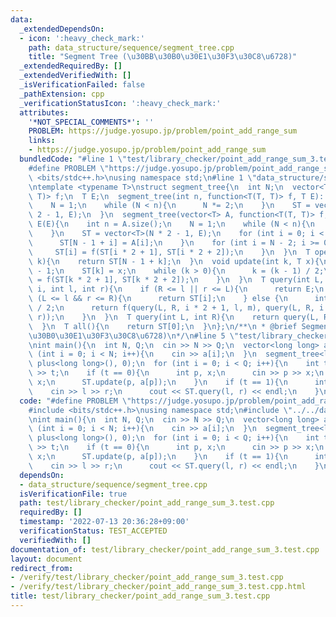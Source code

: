 ```yaml
---
data:
  _extendedDependsOn:
  - icon: ':heavy_check_mark:'
    path: data_structure/sequence/segment_tree.cpp
    title: "Segment Tree (\u30BB\u30B0\u30E1\u30F3\u30C8\u6728)"
  _extendedRequiredBy: []
  _extendedVerifiedWith: []
  _isVerificationFailed: false
  _pathExtension: cpp
  _verificationStatusIcon: ':heavy_check_mark:'
  attributes:
    '*NOT_SPECIAL_COMMENTS*': ''
    PROBLEM: https://judge.yosupo.jp/problem/point_add_range_sum
    links:
    - https://judge.yosupo.jp/problem/point_add_range_sum
  bundledCode: "#line 1 \"test/library_checker/point_add_range_sum_3.test.cpp\"\n\
    #define PROBLEM \"https://judge.yosupo.jp/problem/point_add_range_sum\"\n#include\
    \ <bits/stdc++.h>\nusing namespace std;\n#line 1 \"data_structure/sequence/segment_tree.cpp\"\
    \ntemplate <typename T>\nstruct segment_tree{\n  int N;\n  vector<T> ST;\n  function<T(T,\
    \ T)> f;\n  T E;\n  segment_tree(int n, function<T(T, T)> f, T E): f(f), E(E){\n\
    \    N = 1;\n    while (N < n){\n      N *= 2;\n    }\n    ST = vector<T>(N *\
    \ 2 - 1, E);\n  }\n  segment_tree(vector<T> A, function<T(T, T)> f, T E): f(f),\
    \ E(E){\n    int n = A.size();\n    N = 1;\n    while (N < n){\n      N *= 2;\n\
    \    }\n    ST = vector<T>(N * 2 - 1, E);\n    for (int i = 0; i < n; i++){\n\
    \      ST[N - 1 + i] = A[i];\n    }\n    for (int i = N - 2; i >= 0; i--){\n \
    \     ST[i] = f(ST[i * 2 + 1], ST[i * 2 + 2]);\n    }\n  }\n  T operator [](int\
    \ k){\n    return ST[N - 1 + k];\n  }\n  void update(int k, T x){\n    k += N\
    \ - 1;\n    ST[k] = x;\n    while (k > 0){\n      k = (k - 1) / 2;\n      ST[k]\
    \ = f(ST[k * 2 + 1], ST[k * 2 + 2]);\n    }\n  }\n  T query(int L, int R, int\
    \ i, int l, int r){\n    if (R <= l || r <= L){\n      return E;\n    } else if\
    \ (L <= l && r <= R){\n      return ST[i];\n    } else {\n      int m = (l + r)\
    \ / 2;\n      return f(query(L, R, i * 2 + 1, l, m), query(L, R, i * 2 + 2, m,\
    \ r));\n    }\n  }\n  T query(int L, int R){\n    return query(L, R, 0, 0, N);\n\
    \  }\n  T all(){\n    return ST[0];\n  }\n};\n/**\n * @brief Segment Tree (\u30BB\
    \u30B0\u30E1\u30F3\u30C8\u6728)\n*/\n#line 5 \"test/library_checker/point_add_range_sum_3.test.cpp\"\
    \nint main(){\n  int N, Q;\n  cin >> N >> Q;\n  vector<long long> a(N);\n  for\
    \ (int i = 0; i < N; i++){\n    cin >> a[i];\n  }\n  segment_tree<long long> ST(a,\
    \ plus<long long>(), 0);\n  for (int i = 0; i < Q; i++){\n    int t;\n    cin\
    \ >> t;\n    if (t == 0){\n      int p, x;\n      cin >> p >> x;\n      a[p] +=\
    \ x;\n      ST.update(p, a[p]);\n    }\n    if (t == 1){\n      int l, r;\n  \
    \    cin >> l >> r;\n      cout << ST.query(l, r) << endl;\n    }\n  }\n}\n"
  code: "#define PROBLEM \"https://judge.yosupo.jp/problem/point_add_range_sum\"\n\
    #include <bits/stdc++.h>\nusing namespace std;\n#include \"../../data_structure/sequence/segment_tree.cpp\"\
    \nint main(){\n  int N, Q;\n  cin >> N >> Q;\n  vector<long long> a(N);\n  for\
    \ (int i = 0; i < N; i++){\n    cin >> a[i];\n  }\n  segment_tree<long long> ST(a,\
    \ plus<long long>(), 0);\n  for (int i = 0; i < Q; i++){\n    int t;\n    cin\
    \ >> t;\n    if (t == 0){\n      int p, x;\n      cin >> p >> x;\n      a[p] +=\
    \ x;\n      ST.update(p, a[p]);\n    }\n    if (t == 1){\n      int l, r;\n  \
    \    cin >> l >> r;\n      cout << ST.query(l, r) << endl;\n    }\n  }\n}\n"
  dependsOn:
  - data_structure/sequence/segment_tree.cpp
  isVerificationFile: true
  path: test/library_checker/point_add_range_sum_3.test.cpp
  requiredBy: []
  timestamp: '2022-07-13 20:36:28+09:00'
  verificationStatus: TEST_ACCEPTED
  verifiedWith: []
documentation_of: test/library_checker/point_add_range_sum_3.test.cpp
layout: document
redirect_from:
- /verify/test/library_checker/point_add_range_sum_3.test.cpp
- /verify/test/library_checker/point_add_range_sum_3.test.cpp.html
title: test/library_checker/point_add_range_sum_3.test.cpp
---
```

